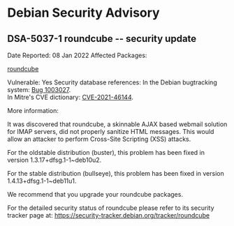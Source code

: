 
Debian Security Advisory
========================


DSA-5037-1 roundcube -- security update
---------------------------------------



Date Reported:
08 Jan 2022
Affected Packages:

[roundcube](https://packages.debian.org/src:roundcube)

Vulnerable:
Yes
Security database references:
In the Debian bugtracking system: [Bug 1003027](https://bugs.debian.org/cgi-bin/bugreport.cgi?bug=1003027).  
In Mitre's CVE dictionary: [CVE-2021-46144](https://security-tracker.debian.org/tracker/CVE-2021-46144).  

More information:

It was discovered that roundcube, a skinnable AJAX based webmail
solution for IMAP servers, did not properly sanitize HTML
messages. This would allow an attacker to perform Cross-Site Scripting
(XSS) attacks.


For the oldstable distribution (buster), this problem has been fixed
in version 1.3.17+dfsg.1-1~deb10u2.


For the stable distribution (bullseye), this problem has been fixed in
version 1.4.13+dfsg.1-1~deb11u1.


We recommend that you upgrade your roundcube packages.


For the detailed security status of roundcube please refer to
its security tracker page at:
<https://security-tracker.debian.org/tracker/roundcube>





